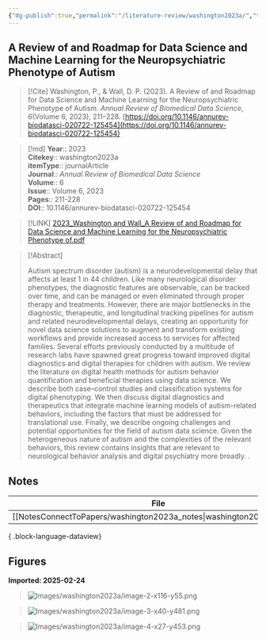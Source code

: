 ```yaml
---
{"dg-publish":true,"permalink":"/literature-review/washington2023a/","title":"A Review of and Roadmap for Data Science and Machine Learning for the Neuropsychiatric Phenotype of Autism"}
---
```



## A Review of and Roadmap for Data Science and Machine Learning for the Neuropsychiatric Phenotype of Autism

> [!Cite]
> Washington, P., & Wall, D. P. (2023). A Review of and Roadmap for Data Science and Machine Learning for the Neuropsychiatric Phenotype of Autism. _Annual Review of Biomedical Data Science_, _6_(Volume 6, 2023), 211–228. [https://doi.org/10.1146/annurev-biodatasci-020722-125454](https://doi.org/10.1146/annurev-biodatasci-020722-125454)


>[!md]
> **Year**:: 2023   
> **Citekey**:: washington2023a  
> **itemType**:: journalArticle  
> **Journal**:: *Annual Review of Biomedical Data Science*  
> **Volume**:: 6  
> **Issue**:: Volume 6, 2023   
> **Pages**:: 211-228  
> **DOI**:: 10.1146/annurev-biodatasci-020722-125454    

> [!LINK] 
> [2023_Washington and Wall_A Review of and Roadmap for Data Science and Machine Learning for the Neuropsychiatric Phenotype of.pdf](zotero://select/library/items/GPFZZ2JR)

> [!Abstract]
>
> Autism spectrum disorder (autism) is a neurodevelopmental delay that affects at least 1 in 44 children. Like many neurological disorder phenotypes, the diagnostic features are observable, can be tracked over time, and can be managed or even eliminated through proper therapy and treatments. However, there are major bottlenecks in the diagnostic, therapeutic, and longitudinal tracking pipelines for autism and related neurodevelopmental delays, creating an opportunity for novel data science solutions to augment and transform existing workflows and provide increased access to services for affected families. Several efforts previously conducted by a multitude of research labs have spawned great progress toward improved digital diagnostics and digital therapies for children with autism. We review the literature on digital health methods for autism behavior quantification and beneficial therapies using data science. We describe both case–control studies and classification systems for digital phenotyping. We then discuss digital diagnostics and therapeutics that integrate machine learning models of autism-related behaviors, including the factors that must be addressed for translational use. Finally, we describe ongoing challenges and potential opportunities for the field of autism data science. Given the heterogeneous nature of autism and the complexities of the relevant behaviors, this review contains insights that are relevant to neurological behavior analysis and digital psychiatry more broadly.
>.
> 


## Notes

| File                                                                     | file.name             |
| ------------------------------------------------------------------------ | --------------------- |
| [[NotesConnectToPapers/washington2023a_notes\|washington2023a_notes]] | washington2023a_notes |

{ .block-language-dataview}



## Figures

**Imported: 2025-02-24**

> ![Images/washington2023a/image-2-x116-y55.png](/img/user/Images/washington2023a/image-2-x116-y55.png)

> ![Images/washington2023a/image-3-x40-y481.png](/img/user/Images/washington2023a/image-3-x40-y481.png)

> ![Images/washington2023a/image-4-x27-y453.png](/img/user/Images/washington2023a/image-4-x27-y453.png)